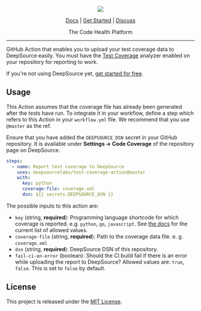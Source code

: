 <p align="center">
  <img src="https://cms.deepsource.io/logo-wordmark-dark.svg" />
</p>

<p align="center">
  <a href="https://docs.deepsource.com">Docs</a> |
  <a href="https://deepsource.com">Get Started</a> |
  <a href="https://discuss.deepsource.com/">Discuss</a>
</p>

<p align="center">
  The Code Health Platform
</p>

</p>

---

GitHub Action that enables you to upload your test coverage data to DeepSource easily. You must have the [Test Coverage](https://docs.deepsource.com/docs/analyzers-test-coverage) analyzer enabled on your repository for reporting to work.

If you're not using DeepSource yet, [get started for free](https://deepsource.com/).

## Usage

This Action assumes that the coverage file has already been generated after the tests have run. To integrate it in your workflow, define a step which refers to this Action in your `workflow.yml` file. We recommend that you use `@master` as the ref.

Ensure that you have added the `DEEPSOURCE_DSN` secret in your GitHub repository. It is available under **Settings → Code Coverage** of the repository page on DeepSource.

```yaml
steps:
  - name: Report test coverage to DeepSource
    uses: deepsourcelabs/test-coverage-action@master
    with:
      key: python
      coverage-file: coverage.xml
      dsn: ${{ secrets.DEEPSOURCE_DSN }}
```

The possible inputs to this action are:

* `key` (string, **required**): Programming language shortcode for which coverage is reported. e.g. `python`, `go`, `javascript`.
  See [the docs](https://docs.deepsource.com/docs/analyzers-test-coverage#reporting-coverage-artifact-using-the-cli) for the current list of allowed values.
* `coverage-file` (string, **required**): Path to the coverage data file. e. g. `coverage.xml`
* `dsn` (string, **required**): DeepSource DSN of this repository.
* `fail-ci-on-error` (boolean): Should the CI build fail if there is an error while uploading the report to DeepSource? Allowed values are: `true`, `false`. This is set to `false` by default.

## License

This project is released under the [MIT License](LICENSE).
